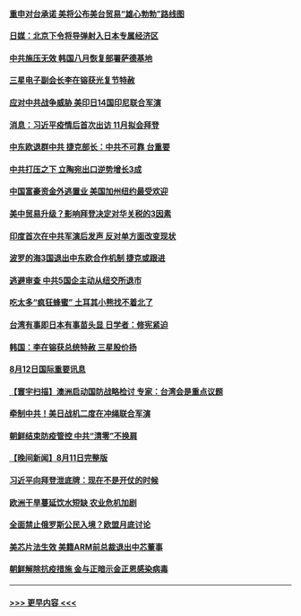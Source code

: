 #### [重申对台承诺 美将公布美台贸易“雄心勃勃”路线图](../pages/prog202/a103501052.md?t=08130501) 
#### [日媒：北京下令将导弹射入日本专属经济区](../pages/prog202/a103501055.md?t=08130501) 
#### [中共施压无效 韩国八月恢复部署萨德基地](../pages/prog202/a103500962.md?t=08130501) 
#### [三星电子副会长李在镕获光复节特赦](../pages/prog202/a103500959.md?t=08130501) 
#### [应对中共战争威胁 美印日14国印尼联合军演](../pages/prog202/a103500987.md?t=08130501) 
#### [消息：习近平疫情后首次出访 11月拟会拜登](../pages/prog202/a103500933.md?t=08130501) 
#### [中东欧退群中共 捷克部长：中共不可靠 台重要](../pages/prog202/a103500970.md?t=08130501) 
#### [中共打压之下 立陶宛出口逆势增长3成](../pages/prog202/a103500943.md?t=08130501) 
#### [中国富豪资金外逃置业 美国加州纽约最受欢迎](../pages/prog202/a103500922.md?t=08130501) 
#### [美中贸易升级？影响拜登决定对华关税的3因素](../pages/prog202/a103500838.md?t=08130501) 
#### [印度首次在中共军演后发声 反对单方面改变现状](../pages/prog202/a103500809.md?t=08130501) 
#### [波罗的海3国退出中东欧合作机制 捷克或跟进](../pages/prog202/a103500787.md?t=08130501) 
#### [逃避审查 中共5国企主动从纽交所退市](../pages/prog202/a103500782.md?t=08130501) 
#### [吃太多“疯狂蜂蜜” 土耳其小熊找不着北了](../pages/prog202/a103500697.md?t=08130501) 
#### [台湾有事即日本有事苗头显 日学者：修宪紧迫](../pages/prog202/a103500680.md?t=08130501) 
#### [韩国：李在镕获总统特赦 三星股价扬](../pages/prog202/a103500667.md?t=08130501) 
#### [8月12日国际重要讯息](../pages/prog202/a103500665.md?t=08130501) 
#### [【寰宇扫描】澳洲启动国防战略检讨 专家：台湾会是重点议题](../pages/prog202/a103500518.md?t=08130501) 
#### [牵制中共！美日战机二度在冲绳联合军演](../pages/prog202/a103500509.md?t=08130501) 
#### [朝鲜结束防疫管控 中共“清零”不换肩](../pages/prog202/a103500499.md?t=08130501) 
#### [【晚间新闻】8月11日完整版](../pages/prog202/a103500478.md?t=08130501) 
#### [习近平向拜登泄底牌：现在不是开仗的时候](../pages/prog202/a103500450.md?t=08130501) 
#### [欧洲干旱蔓延饮水短缺 农业危机加剧](../pages/prog202/a103500332.md?t=08130501) 
#### [全面禁止俄罗斯公民入境？欧盟月底讨论](../pages/prog202/a103500354.md?t=08130501) 
#### [美芯片法生效 美籍ARM前总裁退出中芯董事](../pages/prog202/a103500190.md?t=08130501) 
#### [朝鲜解除抗疫措施 金与正暗示金正恩感染病毒](../pages/prog202/a103500128.md?t=08130501) 

----
#### [ >>> 更早内容 <<< ](../indexes/prog202-earlier.md)
